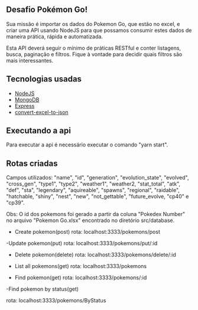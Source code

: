 ## Desafio Pokémon Go!

Sua missão é importar os dados do Pokemon Go, que estão no excel, e criar uma API usando NodeJS para que possamos consumir estes dados de maneira prática, rápida e automatizada.

Esta API deverá seguir o mínimo de práticas RESTful e conter listagens, busca, paginação e filtros. Fique à vontade para decidir quais filtros são mais interessantes.

## Tecnologias usadas

- <a href="https://nodejs.org/en/about/">NodeJS</a>
- <a href="https://www.mongodb.com/">MongoDB</a>
- <a href="https://expressjs.com/">Express</a>
- <a href="https://www.npmjs.com/package/convert-excel-to-json">convert-excel-to-json</a>

## Executando a api

Para executar a api é necessário executar o comando "yarn start".

## Rotas criadas

Campos utilizados: "name", "id", "generation", "evolution_state", "evolved", "cross_gen", "type1", "type2", "weather1", "weather2, "stat_total", "atk", "def", "sta", "legendary", "aquireable", "spawns", "regional", "raidable", "hatchable, "shiny", "nest", "new", "not_gettable", "future_evolve, "cp40" e "cp39".

Obs: O id dos pokemons foi gerado a partir da coluna "Pokedex Number" no arquivo "Pokemon Go.xlsx" encontrado no diretório src/database.

- Create pokemon(post)
  rota: localhost:3333/pokemons/post

-Update pokemon(put)
  rota: localhost:3333/pokemons/put/:id

- Delete pokemon(delete)
  rota: localhost:3333/pokemons/delete/:id

- List all pokemons(get)
  rota: localhost:3333/pokemons

- Find pokemon(get)
  rota: localhost:3333/pokemons/:id

-Find pokemon by status(get)
 
  
  rota: localhost:3333/pokemons/ByStatus
